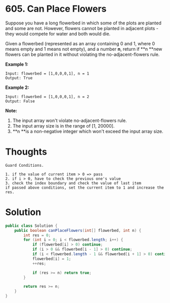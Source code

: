 # 605. Can Place Flowers

Suppose you have a long flowerbed in which some of the plots are planted and some are not. However, flowers cannot be planted in adjacent plots - they would compete for water and both would die.

Given a flowerbed \(represented as an array containing 0 and 1, where 0 means empty and 1 means not empty\), and a number **n**, return if **n **new flowers can be planted in it without violating the no-adjacent-flowers rule.

**Example 1:**

```
Input: flowerbed = [1,0,0,0,1], n = 1
Output: True
```

**Example 2:**

```
Input: flowerbed = [1,0,0,0,1], n = 2
Output: False
```

**Note:**

1. The input array won't violate no-adjacent-flowers rule.
2. The input array size is in the range of \[1, 20000\].
3. **n **is a non-negative integer which won't exceed the input array size.

# Thoughts

```
Guard Conditions.

1. if the value of current item > 0 => pass
2. if i > 0, have to check the previous one's value
3. check the index boundary and check the value of last item
if passed above conditions, set the current item to 1 and increase the res.
```

# Solution

```java
public class Solution {
    public boolean canPlaceFlowers(int[] flowerbed, int n) {
        int res = 0;
        for (int i = 0; i < flowerbed.length; i++) {
            if (flowerbed[i] > 0) continue;
            if (i > 0 && flowerbed[i - 1] > 0) continue;
            if (i < flowerbed.length - 1 && flowerbed[i + 1] > 0) continue;
            flowerbed[i] = 1;
            ++res;

            if (res >= n) return true;
        }

        return res >= n;
    }
}
```



